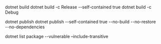 dotnet build
dotnet build -c Release --self-contained true
dotnet build -c Debug

dotnet publish
dotnet publish  --self-contained true --no-build --no-restore --no-dependencies

dotnet list package --vulnerable –include-transitive